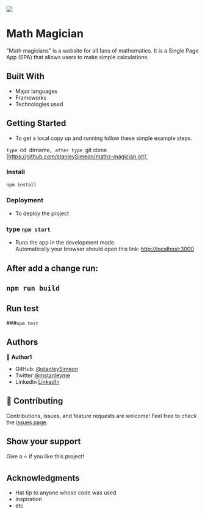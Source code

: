 ![](https://img.shields.io/badge/Microverse-blueviolet)

# Math Magician

"Math magicians" is a website for all fans of mathematics. It is a Single Page App (SPA) that allows users to make simple calculations.


## Built With

- Major languages
- Frameworks
- Technologies used

## Getting Started

- To get a local copy up and running follow these simple example steps.

`type `cd` `dirname`, after type `git clone [https://github.com/stanleySimeon/maths-magician.git]`

### Install
`npm install`

### Deployment

- To deploy the project
### type `npm start`
- Runs the app in the development mode.\
Automatically your browser should open this link: [http://localhost:3000](http://localhost:3000)

## After add a change run: 
## `npm run build`
## Run test

###`npm test`

## Authors

👤 **Author1**

- GitHub: [@stanleySimeon](https://github.com/stanleySimeon)
- Twitter [@mstanleyme](https://twitter.com/mstanleyme)
- LinkedIn [LinkedIn](https://www.linkedin.com/in/stanley-simeon-881091224/)

## 🤝 Contributing

Contributions, issues, and feature requests are welcome!
Feel free to check the [issues page](https://github.com/stanleySimeon/math-magician/issues).

## Show your support

Give a ⭐️ if you like this project!

## Acknowledgments

- Hat tip to anyone whose code was used
- Inspiration
- etc
